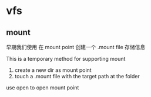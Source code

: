 # vfs

## mount

早期我们使用 在 mount point 创建一个 .mount file 存储信息

This is a temporary method for supporting mount

1. create a new dir as mount point
2. touch a .mount file with the target path at the folder

use open to open mount point
